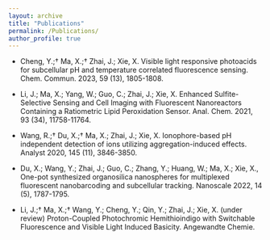 ```yaml
---
layout: archive
title: "Publications"
permalink: /Publications/
author_profile: true
---
```


* Cheng, Y.;† Ma, X.;† Zhai, J.; Xie, X. Visible light responsive photoacids for subcellular pH and temperature correlated fluorescence sensing. Chem. Commun. 2023, 59 (13), 1805-1808.[](https://doi.org/10.1039/D2CC06816H)

* Li, J.; Ma, X.; Yang, W.; Guo, C.; Zhai, J.; Xie, X. Enhanced Sulfite-Selective Sensing and Cell Imaging with Fluorescent Nanoreactors Containing a Ratiometric Lipid Peroxidation Sensor. Anal. Chem. 2021, 93 (34), 11758-11764.[](https://doi.org/10.1021/acs.analchem.1c02167)

* Wang, R.;† Du, X.;† Ma, X.; Zhai, J.; Xie, X. Ionophore-based pH independent detection of ions utilizing aggregation-induced effects. Analyst 2020, 145 (11), 3846-3850.[](https://doi.org/10.1039/D0AN00486C)

* Du, X.; Wang, Y.; Zhai, J.; Guo, C.; Zhang, Y.; Huang, W.; Ma, X.; Xie, X., One-pot synthesized organosilica nanospheres for multiplexed fluorescent nanobarcoding and subcellular tracking. Nanoscale 2022, 14 (5), 1787-1795.[](https://doi.org/10.1039/D1NR06540H)

* Li, J.;† Ma, X.;† Wang, Y.; Cheng, Y.; Qin, Y.; Zhai, J.; Xie, X. (under review) Proton-Coupled Photochromic Hemithioindigo with Switchable Fluorescence and Visible Light Induced Basicity. Angewandte Chemie. 
